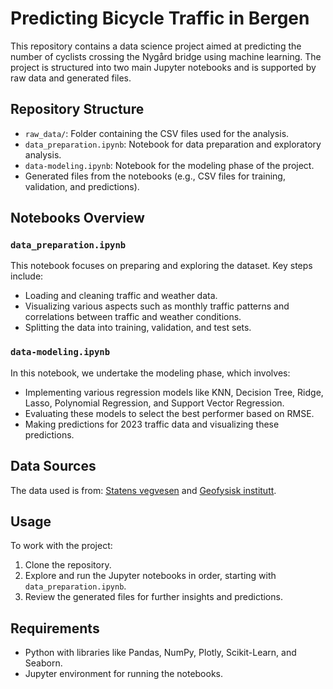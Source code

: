# Predicting Bicycle Traffic in Bergen

This repository contains a data science project aimed at predicting the number of cyclists crossing the Nygård bridge using machine learning. The project is structured into two main Jupyter notebooks and is supported by raw data and generated files.

## Repository Structure
- `raw_data/`: Folder containing the CSV files used for the analysis.
- `data_preparation.ipynb`: Notebook for data preparation and exploratory analysis.
- `data-modeling.ipynb`: Notebook for the modeling phase of the project.
- Generated files from the notebooks (e.g., CSV files for training, validation, and predictions).

## Notebooks Overview

### `data_preparation.ipynb`
This notebook focuses on preparing and exploring the dataset. Key steps include:
- Loading and cleaning traffic and weather data.
- Visualizing various aspects such as monthly traffic patterns and correlations between traffic and weather conditions.
- Splitting the data into training, validation, and test sets.

### `data-modeling.ipynb`
In this notebook, we undertake the modeling phase, which involves:
- Implementing various regression models like KNN, Decision Tree, Ridge, Lasso, Polynomial Regression, and Support Vector Regression.
- Evaluating these models to select the best performer based on RMSE.
- Making predictions for 2023 traffic data and visualizing these predictions.

## Data Sources
The data used is from: [Statens vegvesen](https://trafikkdata.atlas.vegvesen.no/) and [Geofysisk institutt](https://veret.gfi.uib.no/).

## Usage
To work with the project:
1. Clone the repository.
2. Explore and run the Jupyter notebooks in order, starting with `data_preparation.ipynb`.
3. Review the generated files for further insights and predictions.

## Requirements
- Python with libraries like Pandas, NumPy, Plotly, Scikit-Learn, and Seaborn.
- Jupyter environment for running the notebooks.